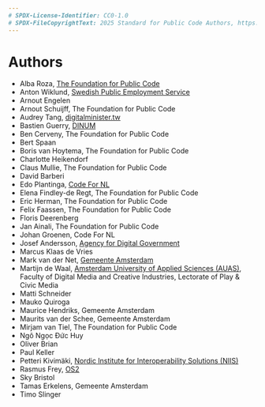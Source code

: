 ```yaml
---
# SPDX-License-Identifier: CC0-1.0
# SPDX-FileCopyrightText: 2025 Standard for Public Code Authors, https://www.standardforpubliccode.org/AUTHORS; 2019-2024 The Foundation for Public Code <info@publiccode.net>, https://www.standardforpubliccode.org/AUTHORS
---
```

# Authors

* Alba Roza, [The Foundation for Public Code](https://publiccode.net/)
* Anton Wiklund, [Swedish Public Employment Service](https://arbetsformedlingen.se/)
* Arnout Engelen
* Arnout Schuijff, The Foundation for Public Code
* Audrey Tang, [digitalminister.tw](https://digitalminister.tw/)
* Bastien Guerry, [DINUM](https://www.numerique.gouv.fr/dinum/)
* Ben Cerveny, The Foundation for Public Code
* Bert Spaan
* Boris van Hoytema, The Foundation for Public Code
* Charlotte Heikendorf
* Claus Mullie, The Foundation for Public Code
* David Barberi
* Edo Plantinga, [Code For NL](https://codefor.nl/)
* Elena Findley-de Regt, The Foundation for Public Code
* Eric Herman, The Foundation for Public Code
* Felix Faassen, The Foundation for Public Code
* Floris Deerenberg
* Jan Ainali, The Foundation for Public Code
* Johan Groenen, Code For NL
* Josef Andersson, [Agency for Digital Government](https://www.digg.se/)
* Marcus Klaas de Vries
* Mark van der Net, [Gemeente Amsterdam](https://www.amsterdam.nl/en/)
* Martijn de Waal, [Amsterdam University of Applied Sciences (AUAS)](https://www.amsterdamuas.com/), Faculty of Digital Media and Creative Industries, Lectorate of Play & Civic Media
* Matti Schneider
* Mauko Quiroga
* Maurice Hendriks, Gemeente Amsterdam
* Maurits van der Schee, Gemeente Amsterdam
* Mirjam van Tiel, The Foundation for Public Code
* Ngô Ngọc Đức Huy
* Oliver Brian
* Paul Keller
* Petteri Kivimäki, [Nordic Institute for Interoperability Solutions (NIIS)](https://niis.org)
* Rasmus Frey, [OS2](https://www.os2.eu/)
* Sky Bristol
* Tamas Erkelens, Gemeente Amsterdam
* Timo Slinger
